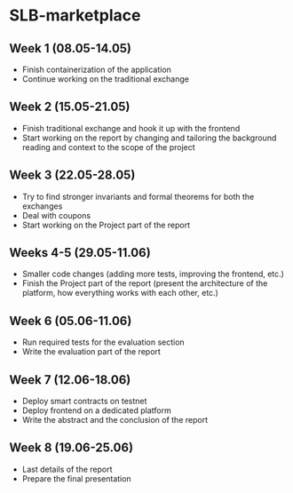# SLB-marketplace

## Week 1 (08.05-14.05)

- Finish containerization of the application
- Continue working on the traditional exchange

## Week 2 (15.05-21.05)

- Finish traditional exchange and hook it up with the frontend
- Start working on the report by changing and tailoring the background reading and context to the scope of the project

## Week 3 (22.05-28.05)

- Try to find stronger invariants and formal theorems for both the exchanges
- Deal with coupons
- Start working on the Project part of the report

## Weeks 4-5 (29.05-11.06)

- Smaller code changes (adding more tests, improving the frontend, etc.)
- Finish the Project part of the report (present the architecture of the platform, how everything works with each other, etc.)

## Week 6 (05.06-11.06)

- Run required tests for the evaluation section
- Write the evaluation part of the report

## Week 7 (12.06-18.06)

- Deploy smart contracts on testnet
- Deploy frontend on a dedicated platform
- Write the abstract and the conclusion of the report

## Week 8 (19.06-25.06)

- Last details of the report
- Prepare the final presentation
